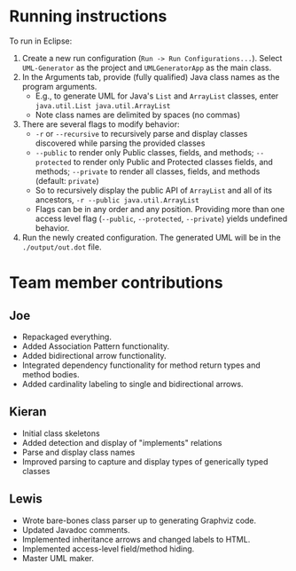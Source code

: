 # Running instructions
To run in Eclipse:
1. Create a new run configuration (`Run -> Run Configurations...`). Select `UML-Generator` as the project and `UMLGeneratorApp` as the main class.
2. In the Arguments tab, provide (fully qualified) Java class names as the program arguments.
    * E.g., to generate UML for Java's `List` and `ArrayList` classes, enter 
        `java.util.List java.util.ArrayList`
    * Note class names are delimited by spaces (no commas)
3.  There are several flags to modify behavior:
    * `-r` or `--recursive` to recursively parse and display classes discovered while parsing the provided classes
    * `--public` to render only Public classes, fields, and methods; `--protected` to render only Public and Protected classes fields, and methods; `--private` to render all classes, fields, and methods (default: `private`)
    * So to recursively display the public API of `ArrayList` and all of its ancestors,
        `-r --public java.util.ArrayList`
    * Flags can be in any order and any position. Providing more than one access level flag (`--public`, `--protected`, `--private`) yields undefined behavior.
4. Run the newly created configuration. The generated UML will be in the `./output/out.dot` file.


# Team member contributions
## Joe
* Repackaged everything.
* Added Association Pattern functionality.
* Added bidirectional arrow functionality.
* Integrated dependency functionality for method return types and method bodies.
* Added cardinality labeling to single and bidirectional arrows.


## Kieran
* Initial class skeletons
* Added detection and display of "implements" relations
* Parse and display class names
* Improved parsing to capture and display types of generically typed classes


## Lewis
* Wrote bare-bones class parser up to generating Graphviz code.
* Updated Javadoc comments.
* Implemented inheritance arrows and changed labels to HTML.
* Implemented access-level field/method hiding.
* Master UML maker.
